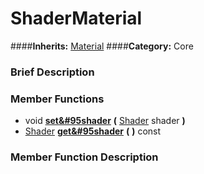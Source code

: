 #  ShaderMaterial  
####**Inherits:** [Material](class_material)
####**Category:** Core

###  Brief Description  


###  Member Functions 
  * void  **[set&#95shader](#set_shader)**  **(** [Shader](class_shader) shader  **)**
  * [Shader](class_shader)  **[get&#95shader](#get_shader)**  **(** **)** const

###  Member Function Description  
